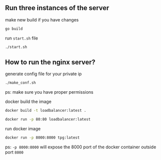 ## Run three instances of the server
make new build if you have changes
```bash
go build
```

run `start.sh` file
```bash
./start.sh
```

## How to run the nginx server?
generate config file for your private ip
```bash
./make_conf.sh
```
ps: make sure you have proper permissions

docker build the image
```bash
docker build -t loadbalancer:latest .
```

```bash
docker run -p 80:80 loadbalancer:latest
```

run docker image
```bash
docker run -p 8000:8000 tpg:latest
```
ps: `-p 8000:8000` will expose the 8000 port of the docker container outside port `8000`